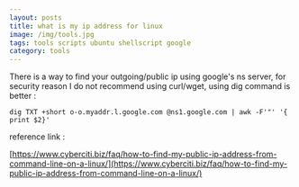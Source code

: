 ```yaml
---
layout: posts
title: what is my ip address for linux
image: /img/tools.jpg
tags: tools scripts ubuntu shellscript google
category: tools
---
```


There is a way to find your outgoing/public ip using google's ns server, for security reason I do not recommend using curl/wget, using dig command is better :

```
dig TXT +short o-o.myaddr.l.google.com @ns1.google.com | awk -F'"' '{ print $2}'
```

reference link :

[https://www.cyberciti.biz/faq/how-to-find-my-public-ip-address-from-command-line-on-a-linux/](https://www.cyberciti.biz/faq/how-to-find-my-public-ip-address-from-command-line-on-a-linux/)
